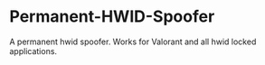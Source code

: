 # Permanent-HWID-Spoofer
A permanent hwid spoofer. Works for Valorant and all hwid locked applications.










